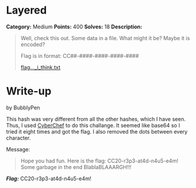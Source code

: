 # Layered
**Category:** Medium
**Points:** 400
**Solves:** 18
**Description:**

>Well, check this out. Some data in a file. What might it be? Maybe it is encoded?
>
>Flag is in format: CC##-####-####-####-####
>
>[flag...\_i_think.txt](./flag..._i_think.txt)

# Write-up
by BubblyPen

This hash was very different from all the other hashes, which I have seen. Thus, I used [CyberChef](https://gchq.github.io/CyberChef/) to do this challange. It seemed like base64 so I tried it eight times and got the flag. I also removed the dots between every character.

Message:
>Hope you had fun. Here is the flag: CC20-r3p3-at4d-n4u5-e4m!   Some garbage in the end BlablaBLAAARGH!!!

***Flag:*** CC20-r3p3-at4d-n4u5-e4m!
